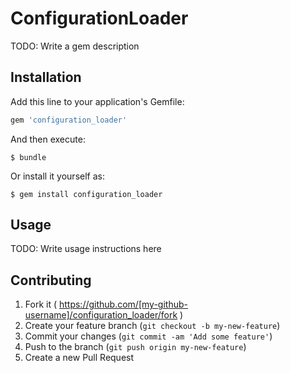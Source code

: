 # ConfigurationLoader

TODO: Write a gem description

## Installation

Add this line to your application's Gemfile:

```ruby
gem 'configuration_loader'
```

And then execute:

    $ bundle

Or install it yourself as:

    $ gem install configuration_loader

## Usage

TODO: Write usage instructions here

## Contributing

1. Fork it ( https://github.com/[my-github-username]/configuration_loader/fork )
2. Create your feature branch (`git checkout -b my-new-feature`)
3. Commit your changes (`git commit -am 'Add some feature'`)
4. Push to the branch (`git push origin my-new-feature`)
5. Create a new Pull Request
